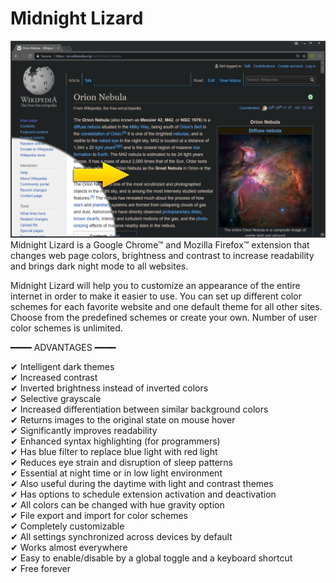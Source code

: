 # Midnight Lizard
![Wikipedia example](/img/screenshots/wikipedia-orion-nebula.png?raw=true "Wikipedia example")
Midnight Lizard is a Google Chrome™ and Mozilla Firefox™ extension that changes web page colors, brightness and contrast to increase readability and brings dark night mode to all websites.

Midnight Lizard will help you to customize an appearance of the entire internet in order to make it easier to use.
You can set up different color schemes for each favorite website and one default theme for all other sites.
Choose from the predefined schemes or create your own. Number of user color schemes is unlimited.

━━━━ ADVANTAGES ━━━━

  ✔ Intelligent dark themes  
  ✔ Increased contrast  
  ✔ Inverted brightness instead of inverted colors  
  ✔ Selective grayscale  
  ✔ Increased differentiation between similar background colors  
  ✔ Returns images to the original state on mouse hover  
  ✔ Significantly improves readability  
  ✔ Enhanced syntax highlighting (for programmers)  
  ✔ Has blue filter to replace blue light with red light  
  ✔ Reduces eye strain and disruption of sleep patterns  
  ✔ Essential at night time or in low light environment  
  ✔ Also useful during the daytime with light and contrast themes  
  ✔ Has options to schedule extension activation and deactivation  
  ✔ All colors can be changed with hue gravity option  
  ✔ File export and import for color schemes  
  ✔ Completely customizable  
  ✔ All settings synchronized across devices by default  
  ✔ Works almost everywhere  
  ✔ Easy to enable/disable by a global toggle and a keyboard shortcut  
  ✔ Free forever  

